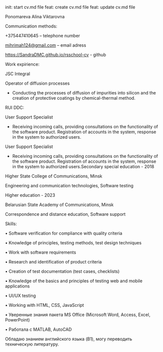 init: start cv.md file
feat: create cv.md file
feat: update cv.md file

Ponomareva Alina Viktarovna

Communication methods:

+375447410645 – telephone number

mihrimah124@gmail.com – email adress

https://SandraDMC.github.io/rsschool-cv - github 

Work expirience:

JSC Integral

Operator of diffusion processes

- Conducting the processes of diffusion of impurities into silicon and the creation of protective coatings by chemical-thermal method.
  
RUI DDC:

User Support Specialist

- Receiving incoming calls, providing consultations on the functionality of the software product. Registration of accounts in the system, response in the system to authorized users.
  
User Support Specialist

- Receiving incoming calls, providing consultations on the functionality of the software product. Registration of accounts in the system, response in the system to authorized users.Secondary special education - 2018

Higher State College of Communications, Minsk

Engineering and communication technologies, Software testing

Higher education - 2023

Belarusian State Academy of Communications, Minsk

Correspondence and distance education, Software support

Skills:

• Software verification for compliance with quality criteria

• Knowledge of principles, testing methods, test design techniques

• Work with software requirements

• Research and identification of product criteria

• Creation of test documentation (test cases, checklists)

• Knowledge of the basics and principles of testing web and mobile applications

• UI/UX testing

• Working with HTML, CSS, JavaScript

•	Уверенные знания пакета MS Office (Microsoft Word, Access, Excel, PowerPoint)

•	Работала с MATLAB, AutoCAD

Обладаю знанием английского языка (B1), могу переводить техническую литературу. 

